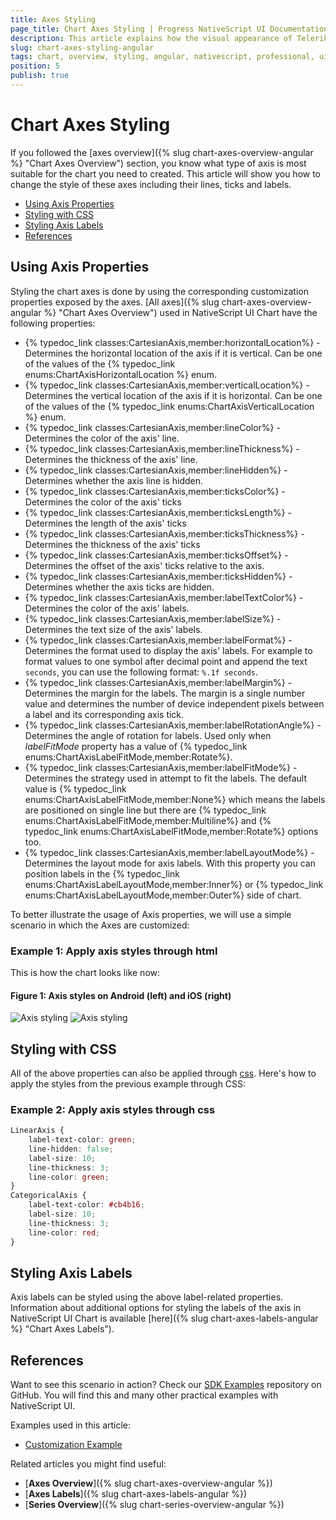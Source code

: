 ```yaml
---
title: Axes Styling
page_title: Chart Axes Styling | Progress NativeScript UI Documentation
description: This article explains how the visual appearance of Telerik Chart's axis for NativeScript can be customized.
slug: chart-axes-styling-angular
tags: chart, overview, styling, angular, nativescript, professional, ui
position: 5
publish: true
---
```


# Chart Axes Styling

If you followed the [axes overview]({% slug chart-axes-overview-angular %} "Chart Axes Overview") section, you know what type of axis is most suitable for the chart you need to created. This article will show you how to change the style of these axes including their lines, ticks and labels.

* [Using Axis Properties](#using-axis-properties)
* [Styling with CSS](#styling-with-css)
* [Styling Axis Labels](#styling-axis-labels)
* [References](#references)

## Using Axis Properties

Styling the chart axes is done by using the corresponding customization properties exposed by the axes. [All axes]({% slug chart-axes-overview-angular %} "Chart Axes Overview") used in NativeScript UI Chart have the following properties:

* {% typedoc_link classes:CartesianAxis,member:horizontalLocation%} - Determines the horizontal location of the axis if it is vertical. Can be one of the values of the {% typedoc_link enums:ChartAxisHorizontalLocation %} enum.
* {% typedoc_link classes:CartesianAxis,member:verticalLocation%} - Determines the vertical location of the axis if it is horizontal. Can be one of the values of the {% typedoc_link enums:ChartAxisVerticalLocation %} enum.
* {% typedoc_link classes:CartesianAxis,member:lineColor%} - Determines the color of the axis' line.
* {% typedoc_link classes:CartesianAxis,member:lineThickness%} - Determines the thickness of the axis' line.
* {% typedoc_link classes:CartesianAxis,member:lineHidden%} - Determines whether the axis line is hidden.
* {% typedoc_link classes:CartesianAxis,member:ticksColor%} - Determines the color of the axis' ticks
* {% typedoc_link classes:CartesianAxis,member:ticksLength%} - Determines the length of the axis' ticks
* {% typedoc_link classes:CartesianAxis,member:ticksThickness%} - Determines the thickness of the axis' ticks
* {% typedoc_link classes:CartesianAxis,member:ticksOffset%} - Determines the offset of the axis' ticks relative to the axis.
* {% typedoc_link classes:CartesianAxis,member:ticksHidden%} - Determines whether the axis ticks are hidden.
* {% typedoc_link classes:CartesianAxis,member:labelTextColor%} - Determines the color of the axis' labels.
* {% typedoc_link classes:CartesianAxis,member:labelSize%} - Determines the text size of the axis' labels.
* {% typedoc_link classes:CartesianAxis,member:labelFormat%} - Determines the format used to display the axis' labels. For example to format values to one symbol after decimal point and append the text `seconds`, you can use the following format: `%.1f seconds`.
* {% typedoc_link classes:CartesianAxis,member:labelMargin%} - Determines the margin for the labels. The margin is a single number value and determines the number of device independent pixels between a label and its corresponding axis tick.
* {% typedoc_link classes:CartesianAxis,member:labelRotationAngle%} - Determines the angle of rotation for labels. Used only when *labelFitMode* property has a value of {% typedoc_link enums:ChartAxisLabelFitMode,member:Rotate%}.
* {% typedoc_link classes:CartesianAxis,member:labelFitMode%} - Determines the strategy used in attempt to fit the labels. The default value is {% typedoc_link enums:ChartAxisLabelFitMode,member:None%} which means the labels are positioned on single line but there are {% typedoc_link enums:ChartAxisLabelFitMode,member:Multiline%} and {% typedoc_link enums:ChartAxisLabelFitMode,member:Rotate%} options too.
* {% typedoc_link classes:CartesianAxis,member:labelLayoutMode%} - Determines the layout mode for axis labels. With this property you can position labels in the {% typedoc_link enums:ChartAxisLabelLayoutMode,member:Inner%} or {% typedoc_link enums:ChartAxisLabelLayoutMode,member:Outer%} side of chart.

To better illustrate the usage of Axis properties, we will use a simple scenario in which the Axes are customized:

### Example 1: Apply axis styles through html

<snippet id='chart-angular-axis-styling'/>

This is how the chart looks like now:

#### Figure 1: Axis styles on Android (left) and iOS (right)

![Axis styling](../../../img/ns_ui/axis_styling_android.png "Android") ![Axis styling](../../../img/ns_ui/axis_styling_ios.png "iOS")

## Styling with CSS

All of the above properties can also be applied through [css](https://docs.nativescript.org/angular/ui/styling). Here's how to apply the styles from the previous example through CSS:

### Example 2: Apply axis styles through css

``` CSS
LinearAxis {
    label-text-color: green;
    line-hidden: false;
    label-size: 10;
    line-thickness: 3;
    line-color: green;
}
CategoricalAxis {
    label-text-color: #cb4b16;
    label-size: 10;
    line-thickness: 3;
    line-color: red;
}
```

## Styling Axis Labels

Axis labels can be styled using the above label-related properties. Information about additional options for styling the labels of the axis in NativeScript UI Chart is available [here]({% slug chart-axes-labels-angular %} "Chart Axes Labels").

## References

Want to see this scenario in action?
Check our [SDK Examples](https://github.com/NativeScript/nativescript-ui-samples-angular) repository on GitHub. You will find this and many other practical examples with NativeScript UI.

Examples used in this article:

* [Customization Example](https://github.com/NativeScript/nativescript-ui-samples-angular/tree/master/chart/app/examples/axes/customization)

Related articles you might find useful:

* [**Axes Overview**]({% slug chart-axes-overview-angular %})
* [**Axes Labels**]({% slug chart-axes-labels-angular %})
* [**Series Overview**]({% slug chart-series-overview-angular %})
